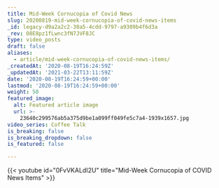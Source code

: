 ```yaml
---
title: Mid-Week Cornucopia of Covid News
slug: 20200819-mid-week-cornucopia-of-covid-news-items
_id: legacy-d9a2a2c2-30a5-4cdd-9797-a9309b4f6d3a
_rev: O8E8pz1fLwnc3fN7JVF8JC
type: video_posts
draft: false
aliases:
  - article/mid-week-cornucopia-of-covid-news-items/
_createdAt: '2020-08-19T16:24:59Z'
_updatedAt: '2021-03-22T13:11:59Z'
date: '2020-08-19T16:24:59+00:00'
lastmod: '2020-08-19T16:24:59+00:00'
weight: 50
featured_image:
  alt: Featured article image
  url: >-
    23640c299576ab5a375d9be1a099ff049fe5c7a4-1939x1657.jpg
video_series: Coffee Talk
is_breaking: false
is_breaking_dropdown: false
is_featured: false

---
```

{{< youtube id="0FvVKALdI2U" title="Mid-Week Cornucopia of COVID News Items" >}}